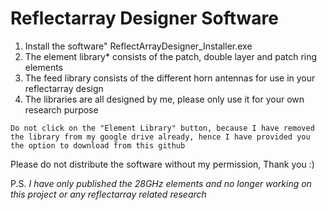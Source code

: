 # Reflectarray Designer Software

1. Install the software" ReflectArrayDesigner_Installer.exe
2. The element library* consists of the patch, double layer and patch ring elements
3. The feed library consists of the different horn antennas for use in your reflectarray design
4. The libraries are all designed by me, please only use it for your own research purpose

```
Do not click on the "Element Library" button, because I have removed the library from my google drive already, hence I have provided you the option to download from this github
```

Please do not distribute the software without my permission, Thank you :)

P.S.
*I have only published the 28GHz elements and no longer working on this project or any reflectarray related research*
